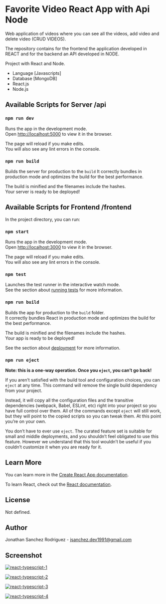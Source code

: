 # Favorite Video React App with Api Node

Web application of videos where you can see all the videos, add video and delete video (CRUD VIDEOS).

The repository contains for the frontend the application developed in REACT and for the backend an API developed in NODE.

Project with React and Node.

- Language [Javascripts]
- Database [MongoDB]
- React.js
- Node.js 

## Available Scripts for Server /api

### `npm run dev`

Runs the app in the development mode.\
Open [http://localhost:5000](http://localhost:5000) to view it in the browser.

The page will reload if you make edits.\
You will also see any lint errors in the console.

### `npm run build`

Builds the server for production to the `build`
It correctly bundles in production mode and optimizes the build for the best performance.

The build is minified and the filenames include the hashes.\
Your server is ready to be deployed!

## Available Scripts for Frontend /frontend

In the project directory, you can run:

### `npm start`

Runs the app in the development mode.\
Open [http://localhost:3000](http://localhost:3000) to view it in the browser.

The page will reload if you make edits.\
You will also see any lint errors in the console.

### `npm test`

Launches the test runner in the interactive watch mode.\
See the section about [running tests](https://facebook.github.io/create-react-app/docs/running-tests) for more information.

### `npm run build`

Builds the app for production to the `build` folder.\
It correctly bundles React in production mode and optimizes the build for the best performance.

The build is minified and the filenames include the hashes.\
Your app is ready to be deployed!

See the section about [deployment](https://facebook.github.io/create-react-app/docs/deployment) for more information.

### `npm run eject`

**Note: this is a one-way operation. Once you `eject`, you can’t go back!**

If you aren’t satisfied with the build tool and configuration choices, you can `eject` at any time. This command will remove the single build dependency from your project.

Instead, it will copy all the configuration files and the transitive dependencies (webpack, Babel, ESLint, etc) right into your project so you have full control over them. All of the commands except `eject` will still work, but they will point to the copied scripts so you can tweak them. At this point you’re on your own.

You don’t have to ever use `eject`. The curated feature set is suitable for small and middle deployments, and you shouldn’t feel obligated to use this feature. However we understand that this tool wouldn’t be useful if you couldn’t customize it when you are ready for it.

## Learn More

You can learn more in the [Create React App documentation](https://facebook.github.io/create-react-app/docs/getting-started).

To learn React, check out the [React documentation](https://reactjs.org/).

## License
Not defined.

## Author
Jonathan Sanchez Rodriguez - jsanchez.dev1991@gmail.com

## Screenshot
[![react-typescript-1](https://raw.githubusercontent.com/jonsanchezr/mern-react-node-mongodb-api-tasks/main/z-screenshot/react-typescript-1.png "react-typescript-1")](https://raw.githubusercontent.com/jonsanchezr/mern-react-node-mongodb-api-tasks/main/z-screenshot/react-typescript-1.png "react-typescript-1")

[![react-typescript-2](https://raw.githubusercontent.com/jonsanchezr/mern-react-node-mongodb-api-tasks/main/z-screenshot/react-typescript-2.png "react-typescript-2")](https://raw.githubusercontent.com/jonsanchezr/mern-react-node-mongodb-api-tasks/main/z-screenshot/react-typescript-2.png "react-typescript-2")

[![react-typescript-3](https://raw.githubusercontent.com/jonsanchezr/mern-react-node-mongodb-api-tasks/main/z-screenshot/react-typescript-3.png "react-typescript-3")](https://raw.githubusercontent.com/jonsanchezr/mern-react-node-mongodb-api-tasks/main/z-screenshot/react-typescript-3.png "react-typescript-3")

[![react-typescript-4](https://raw.githubusercontent.com/jonsanchezr/mern-react-node-mongodb-api-tasks/main/z-screenshot/react-typescript-4.png "react-typescript-4")](https://raw.githubusercontent.com/jonsanchezr/mern-react-node-mongodb-api-tasks/main/z-screenshot/react-typescript-4.png "react-typescript-4")
